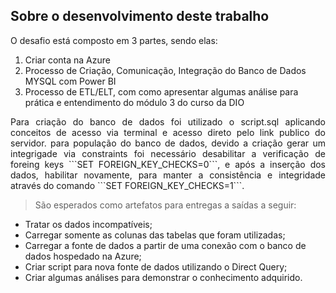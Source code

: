 ## Sobre o desenvolvimento deste trabalho

O desafio está composto em 3 partes, sendo elas:

1. Criar conta na Azure
2. Processo de Criação, Comunicação, Integração do Banco de Dados MYSQL com Power BI
3. Processo de ETL/ELT, com como apresentar algumas análise para prática e entendimento do módulo 3 do curso da DIO

<p style="text-align: justify;">Para criação do banco de dados foi utilizado o script.sql aplicando conceitos de acesso via terminal e acesso direto pelo link publico do servidor.
para população do banco de dados, devido a criação gerar um integrigade via constraints foi necessário desabilitar a verificação de foreing keys ```SET FOREIGN_KEY_CHECKS=0```, e 
após a inserção dos dados, habilitar novamente, para manter a consistência e integridade através do comando ```SET FOREIGN_KEY_CHECKS=1```.</p>

> São esperados como artefatos para entregas a saídas a seguir:

* Tratar os dados incompatíveis;
* Carregar somente as colunas das tabelas que foram utilizadas;
* Carregar a fonte de dados a partir de uma conexão com o banco de dados hospedado na Azure;
* Criar script para nova fonte de dados utilizando o Direct Query;
* Criar algumas análises para demonstrar o conhecimento adquirido.